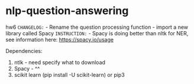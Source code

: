 # nlp-question-answering
hw6
`CHANGELOG:`
    - Rename the question processing function
    - import a new library called Spacy
`INSTRUCTION:`
    - Spacy is doing better than nltk for NER, see information here: https://spacy.io/usage



Dependencies:
1. ntlk - need specify what to download
2. Spacy - ^^
3. scikit learn (pip install -U scikit-learn) or pip3 
